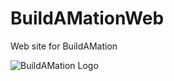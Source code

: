BuildAMationWeb
===============

Web site for BuildAMation

![BuildAMation Logo](http://buildamation.com/BAM.png)

